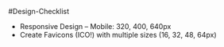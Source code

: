 #Design-Checklist

- Responsive Design – Mobile: 320, 400, 640px
- Create Favicons (ICO!) with multiple sizes (16, 32, 48, 64px)
